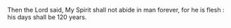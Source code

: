 Then the Lord said, My Spirit shall not abide in man forever, for he is flesh : his days shall be 120 years.
